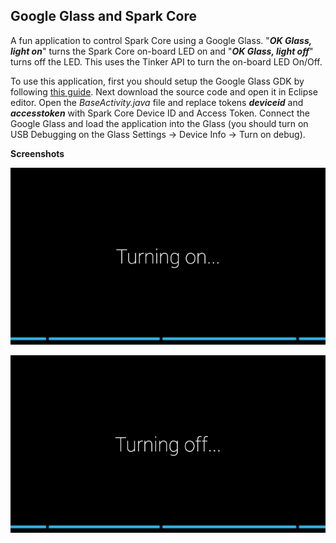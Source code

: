 Google Glass and Spark Core
---------------------------

A fun application to control Spark Core using a Google Glass. "***OK Glass, light on***" turns the Spark Core on-board LED on and "***OK Glass, light off***" turns off the LED. This uses the Tinker API to turn the on-board LED On/Off.

To use this application, first you should setup the Google Glass GDK by following [this guide][1]. Next download the source code and open it in Eclipse editor. Open the *BaseActivity.java* file and replace tokens ***deviceid*** and ***accesstoken*** with Spark Core Device ID and Access Token. Connect the Google Glass and load the application into the Glass (you should turn on USB Debugging on the Glass Settings -> Device Info -> Turn on debug).

**Screenshots**

![enter image description here][2]

![enter image description here][3]


  [1]: https://developers.google.com/glass/develop/gdk/quick-start
  [2]: https://raw.githubusercontent.com/krvarma/glasscore/master/turningon.png
  [3]: https://raw.githubusercontent.com/krvarma/glasscore/master/turningoff.png